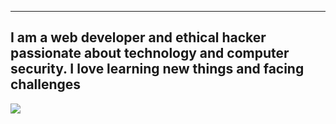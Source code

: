 -------------------------------------------------------------------------------------------------------------------------------------------
I am a web developer and ethical hacker passionate about technology and computer security. I love learning new things and facing challenges
-------------------------------------------------------------------------------------------------------------------------------------------
![](https://icons8.com/icon/2T6TKY6whzgV/c%2B%2B)
